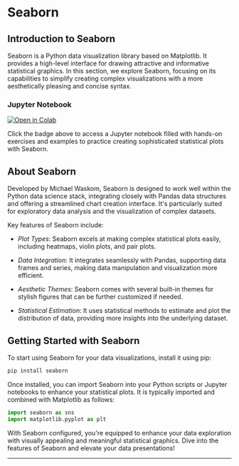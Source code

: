 # Seaborn

## Introduction to Seaborn

Seaborn is a Python data visualization library based on Matplotlib. It provides a high-level interface for drawing attractive and informative statistical graphics. In this section, we explore Seaborn, focusing on its capabilities to simplify creating complex visualizations with a more aesthetically pleasing and concise syntax.

### Jupyter Notebook

[![Open in Colab](https://colab.research.google.com/assets/colab-badge.svg)](https://colab.research.google.com/drive/1dNXcdz9IAYD_TBNn0gKpWMMAb_FMFdR-?usp=sharing)

Click the badge above to access a Jupyter notebook filled with hands-on exercises and examples to practice creating sophisticated statistical plots with Seaborn.

## About Seaborn

Developed by Michael Waskom, Seaborn is designed to work well within the Python data science stack, integrating closely with Pandas data structures and offering a streamlined chart creation interface. It's particularly suited for exploratory data analysis and the visualization of complex datasets.

Key features of Seaborn include:

- *Plot Types*: Seaborn excels at making complex statistical plots easily, including heatmaps, violin plots, and pair plots.
  
- *Data Integration*: It integrates seamlessly with Pandas, supporting data frames and series, making data manipulation and visualization more efficient.
  
- *Aesthetic Themes*: Seaborn comes with several built-in themes for stylish figures that can be further customized if needed.
  
- *Statistical Estimation*: It uses statistical methods to estimate and plot the distribution of data, providing more insights into the underlying dataset.

## Getting Started with Seaborn

To start using Seaborn for your data visualizations, install it using pip:

```bash
pip install seaborn
```

Once installed, you can import Seaborn into your Python scripts or Jupyter notebooks to enhance your statistical plots. It is typically imported and combined with Matplotlib as follows:

```python
import seaborn as sns
import matplotlib.pyplot as plt
```

With Seaborn configured, you're equipped to enhance your data exploration with visually appealing and meaningful statistical graphics. Dive into the features of Seaborn and elevate your data presentations!

---
